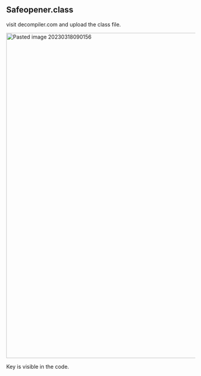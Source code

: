 ## Safeopener.class

visit decompiler.com and upload the class file. 

<img width="865" alt="Pasted image 20230318090156" src="https://user-images.githubusercontent.com/1557309/228711011-633147ef-7346-48d9-879f-111bdcc1b027.png">

Key is visible in the code.
